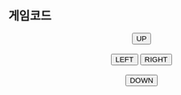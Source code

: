 ## 게임코드 
<!DOCTYPE html>

<html>
	
<head>
	
<meta name="viewport" content="width=device-width, initial-scale=1.0"/>

<style>
	
canvas {
    border:1px solid #d3d3d3;
    background-color: #f1f1f1;
}

#restart-button {
	position: absolute;
    display: none;
    top: 20%;
    left: 22%;
    transform: translate(-50%, -50%);
}
</style>
</head>
<body onload="startGame()">
<script>

var myGamePiece;
var myObstacles = [];
var myScore;
var mySound;


function startGame() {
    myGamePiece = new component(30, 30, "red", 10, 120);
    myScore = new component("30px", "Consolas", "black", 280, 40, "text");
    mySound = new sound("bounce.mp3");
    myGameArea.start();
}

function sound(src) {
  this.sound = document.createElement("audio");
  this.sound.src = src;
  this.sound.setAttribute("preload", "auto");
  this.sound.setAttribute("controls", "none");
  this.sound.style.display = "none";
  document.body.appendChild(this.sound);
  this.play = function(){
    this.sound.play();
  }
  this.stop = function(){
    this.sound.pause();
  }
}

var myGameArea = {
    canvas : document.createElement("canvas"),
    start : function() {
        this.canvas.width = 480;
        this.canvas.height = 270;
        this.context = this.canvas.getContext("2d");
        document.body.insertBefore(this.canvas, document.body.childNodes[0]);
        this.frameNo = 0;
        this.interval = setInterval(updateGameArea, 20);
        },
    clear : function() {
        this.context.clearRect(0, 0, this.canvas.width, this.canvas.height);
    },
    stop : function() {
        clearInterval(this.interval);
    }
}

function component(width, height, color, x, y, type) {
    this.type = type;
    this.width = width;
    this.height = height;
    this.speedX = 0;
    this.speedY = 0;    
    this.x = x;
    this.y = y;    
    this.update = function() {
        ctx = myGameArea.context;
        if (this.type == "text") {
            ctx.font = this.width + " " + this.height;
            ctx.fillStyle = color;
            ctx.fillText(this.text, this.x, this.y);
        } else {
            ctx.fillStyle = color;
            ctx.fillRect(this.x, this.y, this.width, this.height);
        }
    }
    this.newPos = function() {
        this.x += this.speedX;
        this.y += this.speedY;        
    }
    this.crashWith = function(otherobj) {
        var myleft = this.x;
        var myright = this.x + (this.width);
        var mytop = this.y;
        var mybottom = this.y + (this.height);
        var otherleft = otherobj.x;
        var otherright = otherobj.x + (otherobj.width);
        var othertop = otherobj.y;
        var otherbottom = otherobj.y + (otherobj.height);
        var crash = true;
        if ((mybottom < othertop) || (mytop > otherbottom) || (myright < otherleft) || (myleft > otherright)) {
            crash = false;
        }
        return crash;
    }
}

function updateGameArea() {
    var x, height, gap, minHeight, maxHeight, minGap, maxGap;
    for (i = 0; i < myObstacles.length; i += 1) {
        if (myGamePiece.crashWith(myObstacles[i])) {
            mySound.play();
            myGameArea.stop();
            document.getElementById("restart-button").style.display = "block";
             endGame(); // 게임 종료 시 endGame 함수 호출            
            return;
        } 
    }
    myGameArea.clear();
    myGameArea.frameNo += 1;
    if (myGameArea.frameNo == 1 || everyinterval(150)) {
        x = myGameArea.canvas.width;
        minHeight = 20;
        maxHeight = 200;
        height = Math.floor(Math.random()*(maxHeight-minHeight+1)+minHeight);
        minGap = 50;
        maxGap = 200;
        gap = Math.floor(Math.random()*(maxGap-minGap+1)+minGap);
        myObstacles.push(new component(10, height, "green", x, 0));
        myObstacles.push(new component(10, x - height - gap, "green", x, height + gap));
    }
    for (i = 0; i < myObstacles.length; i += 1) {
        myObstacles[i].speedX = -1;
        myObstacles[i].newPos();
        myObstacles[i].update();
    }
    myScore.text="SCORE: " + myGameArea.frameNo;
    myScore.update();
    myGamePiece.newPos();    
    myGamePiece.update();
}

function everyinterval(n) {
    if ((myGameArea.frameNo / n) % 1 == 0) {return true;}
    return false;
}

function moveup() {
    myGamePiece.speedY = -1; 
}

function movedown() {
    myGamePiece.speedY = 1; 
}

function moveleft() {
    myGamePiece.speedX = -1; 
}

function moveright() {
    myGamePiece.speedX = 1; 
}

function clearmove() {
    myGamePiece.speedX = 0; 
    myGamePiece.speedY = 0; 
}
function restartGame() {
	myGameArea.canvas.style.backgroundColor = "#f1f1f1";
    document.getElementById("restart-button").style.display = "none";
    myGameArea.clear();
    myObstacles = [];
    myGameArea.frameNo = 0;
    myGamePiece = new component(30, 30, "red", 10, 120);
    myGameArea.start();
}
function endGame() {
    myGameArea.stop();
    // 화면 회색으로 변화
    myGameArea.canvas.style.backgroundColor = "gray";
    // 재시작 버튼 표시
    document.getElementById("restart-button").style.display = "block";
}

</script>
<div style="text-align:center;width:480px;">
  <button onmousedown="moveup()" onmouseup="clearmove()" ontouchstart="moveup()">UP</button><br><br>
  <button onmousedown="moveleft()" onmouseup="clearmove()" ontouchstart="moveleft()">LEFT</button>
  <button onmousedown="moveright()" onmouseup="clearmove()" ontouchstart="moveright()">RIGHT</button><br><br>
  <button onmousedown="movedown()" onmouseup="clearmove()" ontouchstart="movedown()">DOWN</button>
 <br><br> <button id="restart-button" onclick="restartGame()">Restart</button>
</div>
</body>
</html>
